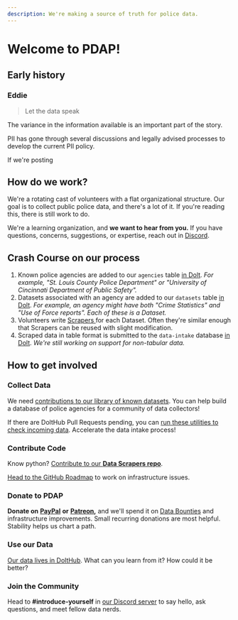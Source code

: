 ```yaml
---
description: We're making a source of truth for police data.
---
```


# Welcome to PDAP!

## Early history

### Eddie

> Let the data speak

The variance in the information available is an important part of the story.

PII has gone through several discussions and legally advised processes to develop the current PII policy.

If we're posting 

## How do we work?

We're a rotating cast of volunteers with a flat organizational structure. Our goal is to collect public police data, and there's a lot of it. If you're reading this, there is still work to do.

We're a learning organization, and **we want to hear from you.** If you have questions, concerns, suggestions, or expertise, reach out in [Discord](https://discord.com/invite/cn2ZpVTdw7).

## Crash Course on our process

1. Known police agencies are added to our `agencies` table [in Dolt](https://www.dolthub.com/repositories/pdap/datasets/data/master/agencies). _For example, "St. Louis County Police Department" or "University of Cincinnati Department of Public Safety"._
2. Datasets associated with an agency are added to our `datasets` table [in Dolt](https://www.dolthub.com/repositories/pdap/datasets/data/master/datasets). _For example, an agency might have both "Crime Statistics" and "Use of Force reports". Each of these is a Dataset._
3. Volunteers write [Scrapers ](https://github.com/Police-Data-Accessibility-Project/PDAP-Scrapers)for each Dataset. Often they're similar enough that Scrapers can be reused with slight modification.
4. Scraped data in table format is submitted to the `data-intake` database [in Dolt](https://www.dolthub.com/repositories/pdap/data-intake). _We're still working on support for non-tabular data._

## How to get involved

### Collect Data

We need [contributions to our library of known datasets](https://www.dolthub.com/repositories/pdap/datasets/doc/master). You can help build a database of police agencies for a community of data collectors!

If there are DoltHub Pull Requests pending, you can [run these utilities to check incoming data](https://github.com/Police-Data-Accessibility-Project/PDAP-app/blob/main/utilities/Datasets%20Submission%20Checker/README.md). Accelerate the data intake process!

### Contribute Code

Know python? [Contribute to our **Data Scrapers repo**](https://github.com/Police-Data-Accessibility-Project/PDAP-Scrapers/blob/master/CONTRIBUTING.md).

[Head to the GitHub Roadmap](https://github.com/orgs/Police-Data-Accessibility-Project/projects/17) to work on infrastructure issues.

### Donate to PDAP

**Donate on** [**PayPal**](https://www.paypal.com/biz/fund?id=SLS5DB8SMDC3G) **or** [**Patreon**](https://patreon.com/pdap)**,** and we'll spend it on [Data Bounties](https://docs.pdap.io/updates/blog/may-2021-dolt-bounty) and infrastructure improvements. Small recurring donations are most helpful. Stability helps us chart a path.

### Use our Data

[Our data lives in DoltHub](https://www.dolthub.com/organizations/pdap). What can you learn from it? How could it be better?

### Join the Community

Head to **\#introduce-yourself** in [our Discord server](https://discord.gg/cn2ZpVTdw7) to say hello, ask questions, and meet fellow data nerds.

